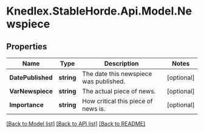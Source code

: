 # Knedlex.StableHorde.Api.Model.Newspiece

## Properties

Name | Type | Description | Notes
------------ | ------------- | ------------- | -------------
**DatePublished** | **string** | The date this newspiece was published. | [optional] 
**VarNewspiece** | **string** | The actual piece of news. | [optional] 
**Importance** | **string** | How critical this piece of news is. | [optional] 

[[Back to Model list]](../README.md#documentation-for-models) [[Back to API list]](../README.md#documentation-for-api-endpoints) [[Back to README]](../README.md)

